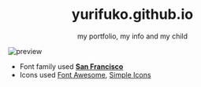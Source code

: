 <h1 align="center">yurifuko.github.io</h1>
<p align="center">my portfolio, my info and my child</p>

![preview](https://github.com/yurifuko/yurifuko.github.io/blob/main/assets/Screenshot%20from%202022-08-28%2015-35-28.png)

- Font family used **[San Francisco](https://developer.apple.com/fonts/)**
- Icons used [Font Awesome](https://fontawesome.com/icons), [Simple Icons](https://simpleicons.org/)
